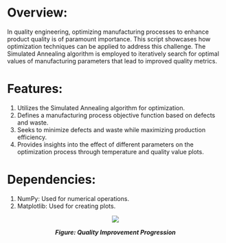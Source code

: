 # Overview:
In quality engineering, optimizing manufacturing processes to enhance product quality is of paramount importance. This script showcases how optimization techniques can be applied to address this challenge. The Simulated Annealing algorithm is employed to iteratively search for optimal values of manufacturing parameters that lead to improved quality metrics.

# Features:
1. Utilizes the Simulated Annealing algorithm for optimization.
2. Defines a manufacturing process objective function based on defects and waste.
3. Seeks to minimize defects and waste while maximizing production efficiency.
4. Provides insights into the effect of different parameters on the optimization process through temperature and quality value plots.

# Dependencies:
1. NumPy: Used for numerical operations.
2. Matplotlib: Used for creating plots.

<p align="center">
    <img src="![image](https://github.com/omaraljaved/Manufacturing_Quality_Optimization/assets/67588258/083ccf0e-bcd5-4b97-9556-fee8da1e1ee9)
">
</p>

<p align="center"><em><strong>Figure: Quality Improvement Progression</strong></em></p>
